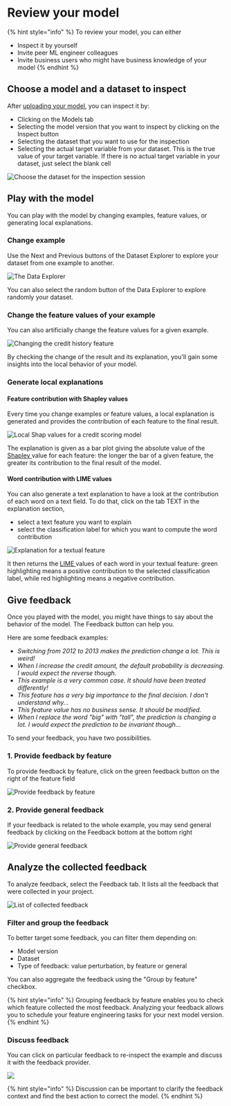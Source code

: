 # Review your model

{% hint style="info" %}
To review your model, you can either

* Inspect it by yourself
* Invite peer ML engineer colleagues
* Invite business users who might have business knowledge of your model
{% endhint %}

## Choose a model and a dataset to inspect

After [uploading your model](upload-your-model.md), you can inspect it by:

* Clicking on the Models tab
* Selecting the model version that you want to inspect by clicking on the Inspect button
* Selecting the dataset that you want to use for the inspection
* Selecting the actual target variable from your dataset. This is the true value of your target variable. If there is no actual target variable in your dataset, just select the blank cell

![Choose the dataset for the inspection session](<../.gitbook/assets/choose a model.jpg>)

## Play with the model

You can play with the model by changing examples, feature values, or generating local explanations.

### Change example

Use the Next and Previous buttons of the Dataset Explorer to explore your dataset from one example to another.

![The Data Explorer](<../.gitbook/assets/Data explorer.png>)

You can also select the random button of the Data Explorer to explore randomly your dataset.

### Change the feature values of your example

You can also artificially change the feature values for a given example.&#x20;

![Changing the credit history feature](../.gitbook/assets/perturbation.png)

By checking the change of the result and its explanation, you'll gain some insights into the local behavior of your model.

### Generate local explanations

#### Feature contribution with Shapley values

Every time you change examples or feature values, a local explanation is generated and provides the contribution of each feature to the final result.&#x20;

![Local Shap values for a credit scoring model](../.gitbook/assets/explanation.jpg)

The explanation is given as a bar plot giving the absolute value of the [Shapley ](https://en.wikipedia.org/wiki/Shapley\_value)value for each feature: the longer the bar of a given feature, the greater its contribution to the final result of the model.

#### Word contribution with LIME values

You can also generate a text explanation to have a look at the contribution of each word on a text field. To do that, click on the tab TEXT in the explanation section,

* select a text feature you want to explain
* select the classification label for which you want to compute the word contribution

![Explanation for a textual feature](../.gitbook/assets/lime.jpg)

It then returns the [LIME ](https://christophm.github.io/interpretable-ml-book/lime.html)values of each word in your textual feature: green highlighting means a positive contribution to the selected classification label, while red highlighting means a negative contribution.

## Give feedback

Once you played with the model, you might have things to say about the behavior of the model. The Feedback button can help you.&#x20;

Here are some feedback examples:

* _Switching from 2012 to 2013 makes the prediction change a lot. This is weird!_
* _When I increase the credit amount, the default probability is decreasing. I would expect the reverse though._
* _This example is a very common case. It should have been treated differently!_
* _This feature has a very big importance to the final decision. I don't understand why..._
* _This feature value has no business sense. It should be modified._
* _When I replace the word "big" with "tall", the prediction is changing a Iot. I would expect the prediction to be invariant though…_

To send your feedback, you have two possibilities.

### 1. Provide feedback by feature

To provide feedback by feature, click on the green feedback button on the right of the feature field

![Provide feedback by feature](<../.gitbook/assets/feedbcack-gif (1).gif>)

### 2. Provide general feedback

If your feedback is related to the whole example, you may send general feedback by clicking on the Feedback bottom at the bottom right&#x20;

![Provide general feedback](../.gitbook/assets/general-feedback-gif.gif)

## Analyze the collected feedback

To analyze feedback, select the Feedback tab. It lists all the feedback that were collected in your project.

![List of collected feedback](<../.gitbook/assets/feedback manager.jpg>)

### Filter and group the feedback

To better target some feedback, you can filter them depending on:

* Model version
* Dataset
* Type of feedback: value perturbation, by feature or general

You can also aggregate the feedback using the "Group by feature" checkbox.&#x20;

{% hint style="info" %}
Grouping feedback by feature enables you to check which feature collected the most feedback. Analyzing your feedback allows you to schedule your feature engineering tasks for your next model version.
{% endhint %}

### Discuss feedback

You can click on particular feedback to re-inspect the example and discuss it with the feedback provider.

![](<../.gitbook/assets/Screenshot 2022-03-08 at 10.00.08 (1).png>)

{% hint style="info" %}
Discussion can be important to clarify the feedback context and find the best action to correct the model.
{% endhint %}
